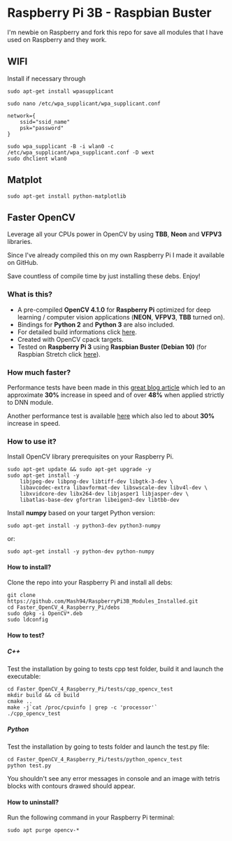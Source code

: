 # Raspberry Pi 3B - Raspbian Buster
I'm newbie on Raspberry and fork this repo for save all modules that I have used on Raspberry and they work.

## WIFI
Install if necessary through
```
sudo apt-get install wpasupplicant

```

```
sudo nano /etc/wpa_supplicant/wpa_supplicant.conf
```
```
network={
    ssid="ssid_name"
    psk="password"
}
```
```
sudo wpa_supplicant -B -i wlan0 -c /etc/wpa_supplicant/wpa_supplicant.conf -D wext
sudo dhclient wlan0
```


## Matplot 
```
sudo apt-get install python-matplotlib
```

## Faster OpenCV
Leverage all your CPUs power in OpenCV by using **TBB**, **Neon** and **VFPV3** libraries.

Since I've already compiled this on my own Raspberry Pi I made it available on GitHub.

Save countless of compile time by just installing these debs. Enjoy!

### What is this?
* A pre-compiled **OpenCV 4.1.0** for **Raspberry Pi** optimized for deep learning / computer vision applications (**NEON**, **VFPV3**, **TBB** turned on).
* Bindings for **Python 2** and **Python 3** are also included.
* For detailed build informations click [here](build_information.txt).
* Created with OpenCV cpack targets.
* Tested on **Raspberry Pi 3** using **Raspbian Buster (Debian 10)** (for Raspbian Stretch click [here](https://github.com/dlime/Faster_OpenCV_4_Raspberry_Pi/releases/tag/stretch_410)).

### How much faster?
Performance tests have been made in this [great blog article](https://www.pyimagesearch.com/2017/10/09/optimizing-opencv-on-the-raspberry-pi/) which led to an approximate **30%** increase in speed and of over **48%** when applied strictly to DNN module.

Another performance test is available [here](https://www.theimpossiblecode.com/blog/faster-opencv-smiles-tbb/) which also led to about **30%** increase in speed.

### How to use it?
Install OpenCV library prerequisites on your Raspberry Pi.
```
sudo apt-get update && sudo apt-get upgrade -y
sudo apt-get install -y
	libjpeg-dev libpng-dev libtiff-dev libgtk-3-dev \
	libavcodec-extra libavformat-dev libswscale-dev libv4l-dev \
	libxvidcore-dev libx264-dev libjasper1 libjasper-dev \
	libatlas-base-dev gfortran libeigen3-dev libtbb-dev
```

Install **numpy** based on your target Python version:
```
sudo apt-get install -y python3-dev python3-numpy
```
or:
```
sudo apt-get install -y python-dev python-numpy
```

#### How to install?
Clone the repo into your Raspberry Pi and install all debs:
```
git clone https://github.com/Mash94/RaspberryPi3B_Modules_Installed.git
cd Faster_OpenCV_4_Raspberry_Pi/debs
sudo dpkg -i OpenCV*.deb
sudo ldconfig
```

#### How to test?

##### C++
Test the installation by going to tests cpp test folder, build it and launch the executable:
```
cd Faster_OpenCV_4_Raspberry_Pi/tests/cpp_opencv_test
mkdir build && cd build
cmake ..
make -j`cat /proc/cpuinfo | grep -c 'processor'`
./cpp_opencv_test
```

##### Python
Test the installation by going to tests folder and launch the test.py file:
```
cd Faster_OpenCV_4_Raspberry_Pi/tests/python_opencv_test
python test.py
```

You shouldn't see any error messages in console and an image with tetris blocks with contours drawed should appear.

#### How to uninstall?
Run the following command in your Raspberry Pi terminal:
```
sudo apt purge opencv-*
```
